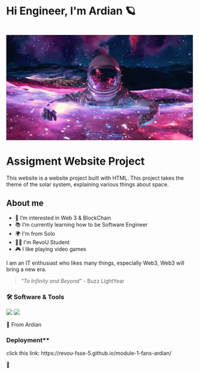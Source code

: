 # Hi Engineer, I'm Ardian 🪐
<br>
<img align="center" src="Assets/img/astronaut-space.gif">

# Assigment Website Project

<p>This website is a website project built with HTML. This project takes the theme of the solar system, explaining various things about space. </p>

## About me 
- 👀 I’m interested in Web 3 & BlockChain
- 📚 I’m currently learning how to be Software Engineer
- 🌍 I'm from Solo 
- 👨‍💻 I'm RevoU Student
- 🎮 I like playing video games

<p>I am an IT enthusiast who likes many things, especially Web3, Web3 will bring a new era.</p>

> _"To Infinity and Beyond”_ - Buzz LightYear

### 🛠 **Software & Tools**

<p>
    <img src="https://img.shields.io/badge/gitlab%20ci-%23181717.svg?style=for-the-badge&logo=gitlab&logoColor=white)">
    <img src="https://img.shields.io/badge/VSCode-007ACC?logo=visualstudiocode&logoColor=white&style=for-the-badge">
</p>

🙌 From Ardian

### Deployment**

<p>click this link: https://revou-fsse-5.github.io/module-1-fans-ardian/</p>👀
